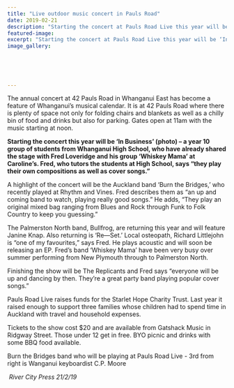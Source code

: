 ```yaml
---
title: "Live outdoor music concert in Pauls Road"
date: 2019-02-21
description: "Starting the concert at Pauls Road Live this year will be ‘In Business’, a year 10 group of students from Whanganui High School..."
featured-image: 
excerpt: "Starting the concert at Pauls Road Live this year will be ‘In Business’, a year 10 group of students from Whanganui High School."
image_gallery:
    
    
    
    
    
---
```


<p>The annual concert at 42 Pauls Road in Whanganui East has become a feature of Whanganui&rsquo;s musical calendar. It is at 42 Pauls Road where there is plenty of space not only for folding chairs and blankets as well as a chilly bin of food and drinks but also for parking. Gates open at 11am with the music starting at noon.&nbsp;</p>
<p><strong>Starting the concert this year will be &lsquo;In Business&rsquo; (photo) &ndash; a year 10 group of students from Whanganui High School, who have alrea</strong><span class="text_exposed_show"><strong>dy shared the stage with Fred Loveridge and his group &lsquo;Whiskey Mama&rsquo; at Caroline&rsquo;s. Fred, who tutors the students at High School, says &ldquo;they play their own compositions as well as cover songs.&rdquo;</strong><br /></span></p>
<p><span class="text_exposed_show">A highlight of the concert will be the Auckland band &lsquo;Burn the Bridges,&rsquo; who recently played at Rhythm and Vines. Fred describes them as &ldquo;an up and coming band to watch, playing really good songs.&rdquo; He adds, &ldquo;They play an original mixed bag ranging from Blues and Rock through Funk to Folk Country to keep you guessing.&rdquo;<br /></span></p>
<p><span class="text_exposed_show">The Palmerston North band, Bullfrog, are returning this year and will feature Janine Knap. Also returning is &lsquo;Re&mdash;Set.&rsquo; Local osteopath, Richard Littlejohn is &ldquo;one of my favourites,&rdquo; says Fred. He plays acoustic and will soon be releasing an EP. Fred&rsquo;s band &lsquo;Whiskey Mama&rsquo; have been very busy over summer performing from New Plymouth through to Palmerston North.<br /></span></p>
<p><span class="text_exposed_show">Finishing the show will be The Replicants and Fred says &ldquo;everyone will be up and dancing by then. They&rsquo;re a great party band playing popular cover songs.&rdquo;<br /></span></p>
<p><span class="text_exposed_show">Pauls Road Live raises funds for the Starlet Hope Charity Trust. Last year it raised enough to support three families whose children had to spend time in Auckland with travel and household expenses.<br /></span></p>
<p><span class="text_exposed_show">Tickets to the show cost $20 and are available from Gatshack Music in Ridgway Street. Those under 12 get in free. BYO picnic and drinks with some BBQ food available.</span></p>
<div class="text_exposed_show">
<p>Burn the Bridges band who will be playing at Pauls Road Live - 3rd from right is Wanganui keyboardist C.P. Moore</p>
<p><em>&nbsp;River City Press 21/2/19</em></p>
</div>

